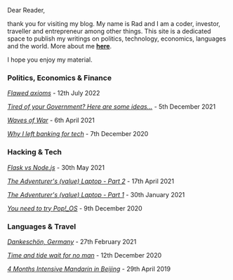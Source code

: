 Dear Reader,

thank you for visiting my blog. My name is Rad and I am a coder, investor, traveller and entrepreneur among other things. This site is a dedicated space to publish my writings on politics, technology, economics, languages and the world. More about me **[here](http://www.radleylewis.com/about_author_001.html)**.

I hope you enjoy my material.


### Politics, Economics & Finance

*[Flawed axioms](https://www.radleylewis.com/axioms_001.html)* - 12th July 2022

*[Tired of your Government? Here are some ideas...](https://www.radleylewis.com/tired_of_your_government_001.html)* - 5th December 2021

*[Waves of War](https://www.radleylewis.com/waves_of_war_001.html)* - 6th April 2021  

*[Why I left banking for tech](https://www.radleylewis.com/banking_001.html)* - 7th December 2020

### Hacking & Tech

*[Flask vs Node.js](https://www.radleylewis.com/flask_vs_node_001.html)* - 30th May 2021  

*[The Adventurer's (value) Laptop - Part 2](https://www.radleylewis.com/adventure_laptop_002.html)* - 17th April 2021

*[The Adventurer's (value) Laptop - Part 1](https://www.radleylewis.com/adventure_laptop_001.html)* - 30th January 2021

*[You need to try Pop!_OS](https://www.radleylewis.com/pop_os_001.html)* - 9th December 2020

### Languages & Travel

*[Dankeschön, Germany](https://www.radleylewis.com/dankeschoen_001.html)* - 27th February 2021

*[Time and tide wait for no man](https://www.radleylewis.com/time_001.html)* - 12th December 2020

*[4 Months Intensive Mandarin in Beijing](https://www.radleylewis.com/chinese_001.html)* - 29th April 2019  


